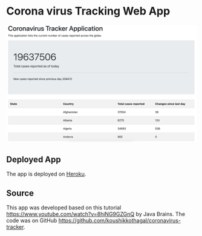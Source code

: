# Corona virus Tracking Web App
![](etc/CoronavirusTracker.png)
## Deployed App
The app is deployed on [Heroku](https://coronavirus-tracker-web-app.herokuapp.com/).

## Source
This app was developed based on this tutorial https://www.youtube.com/watch?v=8hjNG9GZGnQ by Java Brains.
The code was on GitHub https://github.com/koushikkothagal/coronavirus-tracker.
